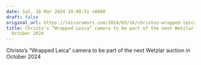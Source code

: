 ```yaml
---
date: Sat, 16 Mar 2024 19:09:51 +0000
draft: false
original_url: https://leicarumors.com/2024/03/16/christos-wrapped-leica-camera-to-be-part-of-the-next-wetzlar-auction-in-october-2024.aspx/
title: Christo’s “Wrapped Leica” camera to be part of the next Wetzlar auction in
  October 2024
---
```


Christo’s “Wrapped Leica” camera to be part of the next Wetzlar auction in October 2024